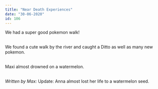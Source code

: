 ```yaml
---
title: "Near Death Experiences"
date: "30-06-2020"
id: 106
---
```

We had a super good pokemon walk! <br><br>

We found a cute walk by the river and caught a Ditto as well as many new pokemon. <br><br>

Maxi almost drowned on a watermelon. <br><br>

*Written by Max:*
Update: Anna almost lost her life to a watermelon seed.